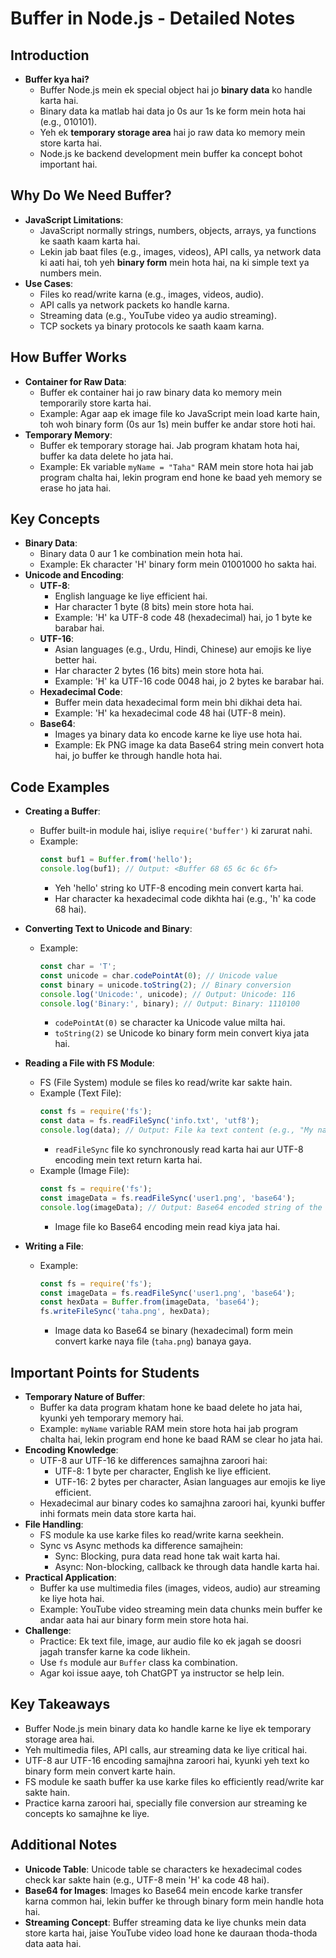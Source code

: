 # Buffer in Node.js - Detailed Notes

## Introduction
- **Buffer kya hai?**
  - Buffer Node.js mein ek special object hai jo **binary data** ko handle karta hai.
  - Binary data ka matlab hai data jo 0s aur 1s ke form mein hota hai (e.g., 010101).
  - Yeh ek **temporary storage area** hai jo raw data ko memory mein store karta hai.
  - Node.js ke backend development mein buffer ka concept bohot important hai.

## Why Do We Need Buffer?
- **JavaScript Limitations**:
  - JavaScript normally strings, numbers, objects, arrays, ya functions ke saath kaam karta hai.
  - Lekin jab baat files (e.g., images, videos), API calls, ya network data ki aati hai, toh yeh **binary form** mein hota hai, na ki simple text ya numbers mein.
- **Use Cases**:
  - Files ko read/write karna (e.g., images, videos, audio).
  - API calls ya network packets ko handle karna.
  - Streaming data (e.g., YouTube video ya audio streaming).
  - TCP sockets ya binary protocols ke saath kaam karna.

## How Buffer Works
- **Container for Raw Data**:
  - Buffer ek container hai jo raw binary data ko memory mein temporarily store karta hai.
  - Example: Agar aap ek image file ko JavaScript mein load karte hain, toh woh binary form (0s aur 1s) mein buffer ke andar store hoti hai.
- **Temporary Memory**:
  - Buffer ek temporary storage hai. Jab program khatam hota hai, buffer ka data delete ho jata hai.
  - Example: Ek variable `myName = "Taha"` RAM mein store hota hai jab program chalta hai, lekin program end hone ke baad yeh memory se erase ho jata hai.

## Key Concepts
- **Binary Data**:
  - Binary data 0 aur 1 ke combination mein hota hai.
  - Example: Ek character 'H' binary form mein 01001000 ho sakta hai.
- **Unicode and Encoding**:
  - **UTF-8**:
    - English language ke liye efficient hai.
    - Har character 1 byte (8 bits) mein store hota hai.
    - Example: 'H' ka UTF-8 code 48 (hexadecimal) hai, jo 1 byte ke barabar hai.
  - **UTF-16**:
    - Asian languages (e.g., Urdu, Hindi, Chinese) aur emojis ke liye better hai.
    - Har character 2 bytes (16 bits) mein store hota hai.
    - Example: 'H' ka UTF-16 code 0048 hai, jo 2 bytes ke barabar hai.
  - **Hexadecimal Code**:
    - Buffer mein data hexadecimal form mein bhi dikhai deta hai.
    - Example: 'H' ka hexadecimal code 48 hai (UTF-8 mein).
  - **Base64**:
    - Images ya binary data ko encode karne ke liye use hota hai.
    - Example: Ek PNG image ka data Base64 string mein convert hota hai, jo buffer ke through handle hota hai.

## Code Examples
- **Creating a Buffer**:
  - Buffer built-in module hai, isliye `require('buffer')` ki zarurat nahi.
  - Example:
    ```javascript
    const buf1 = Buffer.from('hello');
    console.log(buf1); // Output: <Buffer 68 65 6c 6c 6f>
    ```
    - Yeh 'hello' string ko UTF-8 encoding mein convert karta hai.
    - Har character ka hexadecimal code dikhta hai (e.g., 'h' ka code 68 hai).

- **Converting Text to Unicode and Binary**:
  - Example:
    ```javascript
    const char = 'T';
    const unicode = char.codePointAt(0); // Unicode value
    const binary = unicode.toString(2); // Binary conversion
    console.log('Unicode:', unicode); // Output: Unicode: 116
    console.log('Binary:', binary); // Output: Binary: 1110100
    ```
    - `codePointAt(0)` se character ka Unicode value milta hai.
    - `toString(2)` se Unicode ko binary form mein convert kiya jata hai.

- **Reading a File with FS Module**:
  - FS (File System) module se files ko read/write kar sakte hain.
  - Example (Text File):
    ```javascript
    const fs = require('fs');
    const data = fs.readFileSync('info.txt', 'utf8');
    console.log(data); // Output: File ka text content (e.g., "My name is Taha")
    ```
    - `readFileSync` file ko synchronously read karta hai aur UTF-8 encoding mein text return karta hai.
  - Example (Image File):
    ```javascript
    const fs = require('fs');
    const imageData = fs.readFileSync('user1.png', 'base64');
    console.log(imageData); // Output: Base64 encoded string of the image
    ```
    - Image file ko Base64 encoding mein read kiya jata hai.

- **Writing a File**:
  - Example:
    ```javascript
    const fs = require('fs');
    const imageData = fs.readFileSync('user1.png', 'base64');
    const hexData = Buffer.from(imageData, 'base64');
    fs.writeFileSync('taha.png', hexData);
    ```
    - Image data ko Base64 se binary (hexadecimal) form mein convert karke naya file (`taha.png`) banaya gaya.

## Important Points for Students
- **Temporary Nature of Buffer**:
  - Buffer ka data program khatam hone ke baad delete ho jata hai, kyunki yeh temporary memory hai.
  - Example: `myName` variable RAM mein store hota hai jab program chalta hai, lekin program end hone ke baad RAM se clear ho jata hai.
- **Encoding Knowledge**:
  - UTF-8 aur UTF-16 ke differences samajhna zaroori hai:
    - UTF-8: 1 byte per character, English ke liye efficient.
    - UTF-16: 2 bytes per character, Asian languages aur emojis ke liye efficient.
  - Hexadecimal aur binary codes ko samajhna zaroori hai, kyunki buffer inhi formats mein data store karta hai.
- **File Handling**:
  - FS module ka use karke files ko read/write karna seekhein.
  - Sync vs Async methods ka difference samajhein:
    - Sync: Blocking, pura data read hone tak wait karta hai.
    - Async: Non-blocking, callback ke through data handle karta hai.
- **Practical Application**:
  - Buffer ka use multimedia files (images, videos, audio) aur streaming ke liye hota hai.
  - Example: YouTube video streaming mein data chunks mein buffer ke andar aata hai aur binary form mein store hota hai.
- **Challenge**:
  - Practice: Ek text file, image, aur audio file ko ek jagah se doosri jagah transfer karne ka code likhein.
  - Use `fs` module aur `Buffer` class ka combination.
  - Agar koi issue aaye, toh ChatGPT ya instructor se help lein.

## Key Takeaways
- Buffer Node.js mein binary data ko handle karne ke liye ek temporary storage area hai.
- Yeh multimedia files, API calls, aur streaming data ke liye critical hai.
- UTF-8 aur UTF-16 encoding samajhna zaroori hai, kyunki yeh text ko binary form mein convert karte hain.
- FS module ke saath buffer ka use karke files ko efficiently read/write kar sakte hain.
- Practice karna zaroori hai, specially file conversion aur streaming ke concepts ko samajhne ke liye.

## Additional Notes
- **Unicode Table**: Unicode table se characters ke hexadecimal codes check kar sakte hain (e.g., UTF-8 mein 'H' ka code 48 hai).
- **Base64 for Images**: Images ko Base64 mein encode karke transfer karna common hai, lekin buffer ke through binary form mein handle hota hai.
- **Streaming Concept**: Buffer streaming data ke liye chunks mein data store karta hai, jaise YouTube video load hone ke dauraan thoda-thoda data aata hai.
